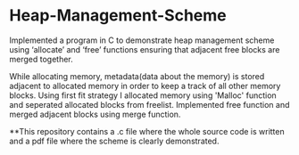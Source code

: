 # Heap-Management-Scheme

Implemented a program in C to demonstrate heap management scheme using ‘allocate’ and ‘free’ functions ensuring that adjacent free blocks are merged together.

While allocating memory, metadata(data about the memory) is stored adjacent to allocated memory in order to keep a track of all other memory blocks. Using first fit strategy I allocated memory using 'Malloc' function and seperated allocated blocks from freelist. Implemented free function and merged adjacent blocks using merge function.

**This repository contains a .c file where the whole source code is written and a pdf file where the scheme is clearly demonstrated. 
